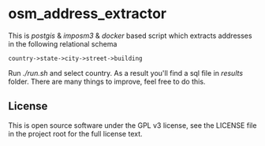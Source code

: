 # osm_address_extractor
This is *postgis* & *imposm3* & *docker* based script which extracts addresses in the following relational schema
```
country->state->city->street->building
```
Run *./run.sh* and select country.
As a result you'll find a sql file in *results* folder.
There are many things to improve, feel free to do this.

## License
This is open source software under the GPL v3 license, see the LICENSE file in the project root for the full license text.
